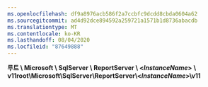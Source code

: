 ```yaml
---
ms.openlocfilehash: df9a8976acb586f2a7ccbfc9dcdd8cbda0604a62
ms.sourcegitcommit: ad4d92dce894592a259721a1571b1d8736abacdb
ms.translationtype: MT
ms.contentlocale: ko-KR
ms.lasthandoff: 08/04/2020
ms.locfileid: "87649888"
---
```

<span data-ttu-id="117be-101">**루트 \\ Microsoft \\ SqlServer \\ ReportServer \\ \<*InstanceName*\> \\ v11**</span><span class="sxs-lookup"><span data-stu-id="117be-101">**root\\Microsoft\\SqlServer\\ReportServer\\\<*InstanceName*\>\\v11**</span></span>
